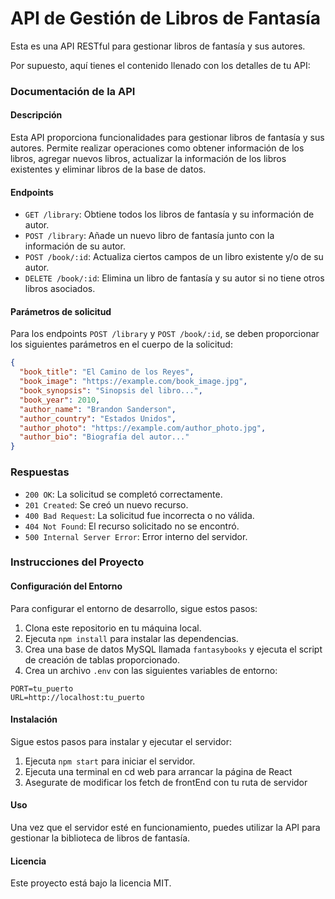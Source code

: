 # API de Gestión de Libros de Fantasía

Esta es una API RESTful para gestionar libros de fantasía y sus autores.

Por supuesto, aquí tienes el contenido llenado con los detalles de tu API:

### Documentación de la API

#### Descripción
Esta API proporciona funcionalidades para gestionar libros de fantasía y sus autores. Permite realizar operaciones como obtener información de los libros, agregar nuevos libros, actualizar la información de los libros existentes y eliminar libros de la base de datos.

#### Endpoints
- `GET /library`: Obtiene todos los libros de fantasía y su información de autor.
- `POST /library`: Añade un nuevo libro de fantasía junto con la información de su autor.
- `POST /book/:id`: Actualiza ciertos campos de un libro existente y/o de su autor.
- `DELETE /book/:id`: Elimina un libro de fantasía y su autor si no tiene otros libros asociados.

#### Parámetros de solicitud
Para los endpoints `POST /library` y `POST /book/:id`, se deben proporcionar los siguientes parámetros en el cuerpo de la solicitud:

```json
{
  "book_title": "El Camino de los Reyes",
  "book_image": "https://example.com/book_image.jpg",
  "book_synopsis": "Sinopsis del libro...",
  "book_year": 2010,
  "author_name": "Brandon Sanderson",
  "author_country": "Estados Unidos",
  "author_photo": "https://example.com/author_photo.jpg",
  "author_bio": "Biografía del autor..."
}
```



### Respuestas

- `200 OK`: La solicitud se completó correctamente.
- `201 Created`: Se creó un nuevo recurso.
- `400 Bad Request`: La solicitud fue incorrecta o no válida.
- `404 Not Found`: El recurso solicitado no se encontró.
- `500 Internal Server Error`: Error interno del servidor.

### Instrucciones del Proyecto

#### Configuración del Entorno
Para configurar el entorno de desarrollo, sigue estos pasos:

1. Clona este repositorio en tu máquina local.
2. Ejecuta `npm install` para instalar las dependencias.
3. Crea una base de datos MySQL llamada `fantasybooks` y ejecuta el script de creación de tablas proporcionado.
4. Crea un archivo `.env` con las siguientes variables de entorno:

```dotenv
PORT=tu_puerto
URL=http://localhost:tu_puerto

```

#### Instalación
Sigue estos pasos para instalar y ejecutar el servidor:

1. Ejecuta `npm start` para iniciar el servidor.
2. Ejecuta una terminal en cd web para arrancar la página de React
3. Asegurate de modificar los fetch de frontEnd con tu ruta de servidor


#### Uso
Una vez que el servidor esté en funcionamiento, puedes utilizar la API para gestionar la biblioteca de libros de fantasía.


#### Licencia
Este proyecto está bajo la licencia MIT.
